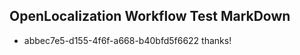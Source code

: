 ## OpenLocalization Workflow Test MarkDown
* abbec7e5-d155-4f6f-a668-b40bfd5f6622 thanks!

<!--HONumber=Jan17_HO1-->


